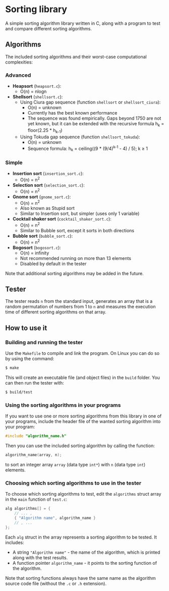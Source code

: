 
# Sorting library
A simple sorting algorithm library written in C, along with a program to test and compare different sorting algorithms.

## Algorithms
The included sorting algorithms and their worst-case computational complexities:
### Advanced
* <b>Heapsort</b> (`heapsort.c`):
  * O(n) = nlogn
* <b>Shellsort</b> (`shellsort.c`):
  * Using Ciura gap sequence (function `shellsort` or `shellsort_ciura`):
    * O(n) = unknown
    * Currently has the best known performance
    * The sequence was found empirically. Gaps beyond 1750 are not yet known, but it can be extended with the recursive formula h<sub>k</sub> = floor(2.25 * h<sub>k-1</sub>)
  * Using Tokuda gap sequence (function `shellsort_tokuda`):
    * O(n) = unknown
    * Sequence formula: h<sub>k</sub> = ceiling((9 * (9/4)<sup>k-1</sup> - 4) / 5); k ≥ 1
### Simple
* <b>Insertion sort</b> (`insertion_sort.c`):
  * O(n) = n<sup>2</sup>
* <b>Selection sort</b> (`selection_sort.c`):
  * O(n) = n<sup>2</sup>
* <b>Gnome sort</b> (`gnome_sort.c`):
  * O(n) = n<sup>2</sup>
  * Also known as Stupid sort
  * Similar to Insertion sort, but simpler (uses only 1 variable)
* <b>Cocktail shaker sort</b> (`cocktail_shaker_sort.c`):
  * O(n) = n<sup>2</sup>
  * Similar to Bubble sort, except it sorts in both directions
* <b>Bubble sort</b> (`bubble_sort.c`):
  * O(n) = n<sup>2</sup>
* <b>Bogosort</b> (`bogosort.c`):
  * O(n) = infinity
  * Not recommended running on more than 13 elements
  * Disabled by default in the tester

Note that additional sorting algorithms may be added in the future.

## Tester
The tester reads `n` from the standard input, generates an array that is a random permutation of numbers from 1 to `n` and measures the execution time of different sorting algorithms on that array.

## How to use it
### Building and running the tester
Use the `Makefile` to compile and link the program. On Linux you can do so by using the command:
```bash
$ make
```
This will create an executable file (and object files) in the `build` folder. You can then run the tester with:
```bash
$ build/test
```

### Using the sorting algorithms in your programs
If you want to use one or more sorting algorithms from this library in one of your programs, include the header file of the wanted sorting algorithm into your program:
```c
#include "algorithm_name.h"
```
 Then you can use the included sorting algorithm by calling the function:
```c
algorithm_name(array, n);
```
to sort an integer array `array` (data type `int*`) with `n` (data type `int`) elements.

### Choosing which sorting algorithms to use in the tester
To choose which sorting algorithms to test, edit the `algorithms` struct array in the `main` function of `test.c`:
```c
alg algorithms[] = {
	// ... ,
	{ "Algorithm name", algorithm_name }
	// , ...
};
```
Each `alg` struct in the array represents a sorting algorithm to be tested. It includes:
* A string `"Algorithm name"` - the name of the algorithm, which is printed along with the test results.
* A function pointer `algorithm_name` - it points to the sorting function of the algorithm.

Note that sorting functions always have the same name as the algorithm source code file (without the `.c` or `.h` extension).
